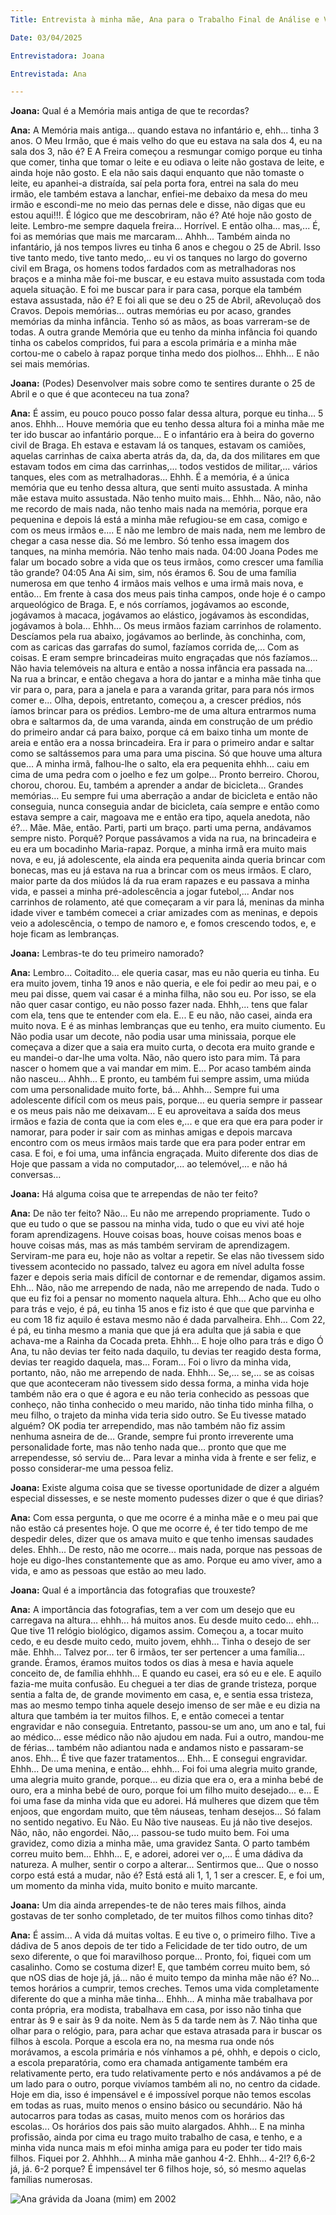 ```yaml
---
Title: Entrevista à minha mãe, Ana para o Trabalho Final de Análise e Visualisação de Dados

Date: 03/04/2025

Entrevistadora: Joana

Entrevistada: Ana

---
```


**Joana:**
Qual é a Memória mais antiga de que te recordas?

**Ana:**
A Memória mais antiga... quando estava no infantário e, ehh... tinha 3 anos.
O Meu Irmão, que é mais velho do que eu estava na sala dos 4, eu na sala dos 3, não é? E A Freira começou a resmungar comigo porque eu tinha que comer, tinha que tomar o leite e eu odiava o leite não gostava de leite, e ainda hoje não gosto.
E ela não sais daqui enquanto que não tomaste o leite, eu apanhei-a distraída, saí pela porta fora, entrei na sala do meu irmão, ele também estava a lanchar, enfiei-me debaixo da mesa do meu irmão e escondi-me no meio das pernas dele e disse, não digas que eu estou aqui!!!.
É lógico que me descobriram, não é?
Até hoje não gosto de leite. Lembro-me sempre daquela freira...
Horrível.
E então olha... mas,... É, foi as memórias que mais me marcaram...
Ahhh...
Também ainda no infantário, já nos tempos livres eu tinha 6 anos e chegou o 25 de Abril.
Isso tive tanto medo, tive tanto medo,.. eu vi os tanques no largo do governo civil em Braga, os homens todos fardados com as metralhadoras nos braços e a minha mãe foi-me buscar, e eu estava muito assustada com toda aquela situação.
E foi me buscar para ir para casa, porque ela também estava assustada, não é?
E foi ali que se deu o 25 de Abril, aRevoluçaõ dos Cravos.
Depois memórias... outras memórias eu por acaso, grandes memórias da minha infância. Tenho só as mãos, as boas varreram-se de todas. A outra grande Memória que eu tenho da minha infância foi quando tinha os cabelos compridos, fui para a escola primária e a minha mãe cortou-me o cabelo à rapaz porque tinha medo dos piolhos...
Ehhh...
E não sei mais memórias.

**Joana:**
(Podes) Desenvolver mais sobre como te sentires durante o 25 de Abril e o que é que aconteceu na tua zona?

**Ana:**
É assim, eu pouco pouco posso falar dessa altura, porque eu tinha… 5 anos.
Ehhh...
Houve memória que eu tenho dessa altura foi a minha mãe me ter ido buscar ao infantário porque... E o infantário era à beira do governo civil de Braga.
Eh estava e estavam lá os tanques, estavam os camiões, aquelas carrinhas de caixa aberta atrás da, da, da, da dos militares em que estavam todos em cima das carrinhas,... todos vestidos de militar,... vários tanques, eles com as metralhadoras...
Ehhh.
É a memória, é a única memória que eu tenho dessa altura, que senti muito assustada. A minha mãe estava muito assustada.
Não tenho muito mais… Ehhh...
Não, não, não me recordo de mais nada, não tenho mais nada na memória, porque era pequenina e depois lá está a minha mãe refugiou-se em casa, comigo e com os meus irmãos e....
E não me lembro de mais nada, nem me lembro de chegar a casa nesse dia. Só me lembro. Só tenho essa imagem dos tanques, na minha memória.
Não tenho mais nada.
04:00 Joana
Podes me falar um bocado sobre a vida que os teus irmãos, como crescer uma família tão grande?
04:05  Ana
Ai sim, sim, nós éramos 6.
Sou de uma família numerosa em que tenho 4 irmãos mais velhos e uma irmã mais nova, e então...
Em frente à casa dos meus pais tinha campos, onde hoje é o campo arqueológico de Braga.
E, e nós corríamos, jogávamos ao esconde, jogávamos à macaca, jogávamos ao elástico, jogávamos às escondidas, jogávamos à bola… Ehhh...
Os meus irmãos faziam carrinhos de rolamento. Descíamos pela rua abaixo, jogávamos ao berlinde, às conchinha, com, com as caricas das garrafas do sumol, fazíamos corrida de,... Com as coisas.
E eram sempre brincadeiras muito engraçadas que nós fazíamos...
Não havia telemóveis na altura e então a nossa infância era passada na... Na rua a brincar, e então chegava a hora do jantar e a minha mãe tinha que vir para o, para, para a janela e para a varanda gritar, para para nós irmos comer e...
Olha, depois, entretanto, começou a, a crescer prédios, nós íamos brincar para os prédios.
Lembro-me de uma altura entrarmos numa obra e saltarmos da, de uma varanda, ainda em construção de um prédio do primeiro andar cá para baixo, porque cá em baixo tinha um monte de areia e então era a nossa brincadeira. Era ir para o primeiro andar e saltar como se saltássemos para uma para uma piscina.
Só que houve uma altura que… A minha irmã, falhou-lhe o salto, ela era pequenita ehhh... caiu em cima de uma pedra com o joelho e fez um golpe... Pronto berreiro.
Chorou, chorou, chorou.
Eu, também a aprender a andar de bicicleta...
Grandes memórias…
Eu sempre fui uma aberração a andar de bicicleta e então não conseguia, nunca conseguia andar de bicicleta, caía sempre e então como estava sempre a cair, magoava me e então era tipo, aquela anedota, não é?...
Mãe.
Mãe, então.
Parti, parti um braço. parti uma perna, andávamos sempre nisto.
Porquê? Porque passávamos a vida na rua, na brincadeira e eu era um bocadinho Maria-rapaz.
Porque, a minha irmã era muito mais nova, e eu, já adolescente, ela ainda era pequenita ainda queria brincar com bonecas, mas eu já estava na rua a brincar com os meus irmãos.
E claro, maior parte da dos miúdos lá da rua eram rapazes e eu passava a minha vida, e passei a minha pré-adolescência a jogar futebol,... Andar nos carrinhos de rolamento, até que começaram a vir para lá, meninas da minha idade viver e também comecei a criar amizades com as meninas, e depois veio a adolescência, o tempo de namoro e, e fomos crescendo todos, e, e hoje ficam as lembranças.

**Joana:**
Lembras-te do teu primeiro namorado?

**Ana:**
Lembro...
Coitadito... ele queria casar, mas eu não queria eu tinha. Eu era muito jovem, tinha 19 anos e não queria, e ele foi pedir ao meu pai, e o meu pai disse, quem vai casar é a minha filha, não sou eu. Por isso, se ela não quer casar contigo, eu não posso fazer nada.
Ehhh,... tens que falar com ela, tens que te entender com ela.
E...
E eu não, não casei, ainda era muito nova.
E é as minhas lembranças que eu tenho, era muito ciumento.
Eu Não podia usar um decote, não podia usar uma minissaia, porque ele começava a dizer que a saia era muito curta, o decota era muito grande e eu mandei-o dar-lhe uma volta. Não, não quero isto para mim.
Tá para nascer o homem que a vai mandar em mim.
E...
Por acaso também ainda não nasceu…
Ahhh...
E pronto, eu também fui sempre assim, uma miúda com uma personalidade muito forte, bá… Ahhh… Sempre fui uma adolescente difícil com os meus pais, porque... eu queria sempre ir passear e os meus pais não me deixavam… E eu aproveitava a saída dos meus irmãos e fazia de conta que ia com eles e,... e que era que era para poder ir namorar, para poder ir sair com as minhas amigas e depois marcava encontro com os meus irmãos mais tarde que era para poder entrar em casa. E foi, e foi uma, uma infância engraçada. Muito diferente dos dias de Hoje que passam a vida no computador,... ao telemóvel,... e não há conversas…

**Joana:**
Há alguma coisa que te arrependas de não ter feito?

**Ana:**
De não ter feito?
Não… Eu não me arrependo propriamente. Tudo o que eu tudo o que se passou na minha vida, tudo o que eu vivi até hoje foram aprendizagens.
Houve coisas boas, houve coisas menos boas e houve coisas más, mas as más também serviram de aprendizagem. Serviram-me para eu, hoje não as voltar a repetir. Se elas não tivessem sido tivessem acontecido no passado, talvez eu agora em nível adulta fosse fazer e depois seria mais difícil de contornar e de remendar, digamos assim.
Ehh… Não, não me arrependo de nada, não me arrependo de nada.
Tudo o que eu fiz foi a pensar no momento naquela altura.
Ehh…
Acho que eu olho para trás e vejo, é pá, eu tinha 15 anos e fiz isto é que que que parvinha e eu com 18 fiz aquilo é estava mesmo não é dada parvalheira.
Ehh…
Com 22, é pá, eu tinha mesmo a mania que que já era adulta que já sabia e que achava-me a Rainha da Cocada preta.
Ehhh…
E hoje olho para trás e digo Ó Ana, tu não devias ter feito nada daquilo, tu devias ter reagido desta forma, devias ter reagido daquela, mas…
Foram… Foi o livro da minha vida, portanto, não, não me arrependo de nada.
Ehhh…
Se,… se,… se as coisas que que aconteceram não tivessem sido dessa forma, a minha vida hoje também não era o que é agora e eu não teria conhecido as pessoas que conheço, não tinha conhecido o meu marido, não tinha tido minha filha, o meu filho, o trajeto da minha vida teria sido outro.
Se Eu tivesse matado alguém?
OK podia ter arrependido, mas não também não fiz assim nenhuma asneira de de… Grande, sempre fui pronto irreverente uma personalidade forte, mas não tenho nada que… pronto que que me arrependesse, só serviu de… Para levar a minha vida à frente e ser feliz, e posso considerar-me uma pessoa feliz.

**Joana:**
Existe alguma coisa que se tivesse oportunidade de dizer a alguém especial dissesses, e se neste momento pudesses dizer o que é que dirias?

**Ana:**
Com essa pergunta, o que me ocorre é a minha mãe e o meu pai que não estão cá presentes hoje. O que me ocorre é, é ter tido tempo de me despedir deles, dizer que os amava muito e que tenho imensas saudades deles.
Ehhh...
De resto, não me ocorre... mais nada, porque nas pessoas de hoje eu digo-lhes constantemente que as amo. Porque eu amo viver, amo a vida, e amo as pessoas que estão ao meu lado.

**Joana:**
Qual é a importância das fotografias que trouxeste?

**Ana:**
A importância das fotografias, tem a ver com um desejo que eu carregava na altura… ehhh... há muitos anos. Eu desde muito cedo… ehh… Que tive 11 relógio biológico, digamos assim. Começou a, a tocar muito cedo, e eu desde muito cedo, muito jovem, ehhh… Tinha o desejo de ser mãe.
Ehhh...
Talvez por... ter 6 irmãos, ter ser pertencer a uma família... grande.
Éramos, éramos muitos todos os dias à mesa e havia aquele conceito de, de família ehhhh… E quando eu casei, era só eu e ele. E aquilo fazia-me muita confusão.
Eu cheguei a ter dias de grande tristeza, porque sentia a falta de, de grande movimento em casa, e, e sentia essa tristeza, mas ao mesmo tempo tinha aquele desejo imenso de ser mãe e eu dizia na altura que também ia ter muitos filhos.
E, e então comecei a tentar engravidar e não conseguia.
Entretanto, passou-se um ano, um ano e tal, fui ao médico... esse médico não não ajudou em nada. Fui a outro, mandou-me de férias... também não adiantou nada e andamos nisto e passaram-se anos.
Ehh...
É tive que fazer tratamentos…
Ehh…
E consegui engravidar.
Ehhh...
De uma menina, e então… ehhh… Foi foi uma alegria muito grande, uma alegria muito grande, porque... eu dizia que era o, era a minha bebé de ouro, era a minha bebé de ouro, porque foi um filho muito desejado... e... E foi uma fase da minha vida que eu adorei. Há mulheres que dizem que têm enjoos, que engordam muito, que têm náuseas, tenham desejos…
Só falam no sentido negativo. Eu Não. Eu Não tive nauseas. Eu já não tive desejos. Não, não, não engordei.
Não,... passou-se tudo muito bem.
Foi uma gravidez, como dizia a minha mãe, uma gravidez Santa.
O parto também correu muito bem...
Ehhh...
E, e adorei, adorei ver o,... É uma dádiva da natureza.
A mulher, sentir o corpo a alterar... Sentirmos que... Que o nosso corpo está está a mudar, não é? Está está ali 1, 1, 1 ser a crescer. E, e foi um, um momento da minha vida, muito bonito e muito marcante.

**Joana:**
Um dia ainda arrependes-te de não teres mais filhos, ainda gostavas de ter sonho completado, de ter muitos filhos como tinhas dito?

**Ana:**
É assim...
A vida dá muitas voltas.
E eu tive o, o primeiro filho.
Tive a dádiva de 5 anos depois de ter tido a Felicidade de ter tido outro, de um sexo diferente, o que foi maravilhoso porque...
Pronto, foi, fiquei com um casalinho. Como se costuma dizer!
E, que também correu muito bem, só que nOS dias de hoje já, já... não é muito tempo da minha mãe não é?
No... temos horários a cumprir, temos creches. Temos uma vida completamente diferente do que a minha mãe tinha...
Ehhh...
A minha mãe trabalhava por conta própria, era modista, trabalhava em casa, por isso não tinha que entrar às 9 e sair às 9 da noite.
Nem às 5 da tarde nem às 7. Não tinha que olhar para o relógio, para, para achar que estava atrasada para ir buscar os filhos à escola. Porque a escola era no, na mesma rua onde nós morávamos, a escola primária e nós vínhamos a pé, ohhh, e depois o ciclo, a escola preparatória, como era chamada antigamente também era relativamente perto, era tudo relativamente perto e nós andávamos a pé de um lado para o outro, porque vivíamos também ali no, no centro da cidade.
Hoje em dia, isso é impensável e é impossível porque não temos escolas em todas as ruas, muito menos o ensino básico ou secundário. Não há autocarros para todas as casas, muito menos com os horários das escolas...
Os horários dos pais são muito alargados.
Ahhh...
E na minha profissão, ainda por cima eu trago muito trabalho de casa, e tenho, e a minha vida nunca mais m efoi minha amiga para eu poder ter tido mais filhos. Fiquei por 2. Ahhhh... A minha mãe ganhou 4-2.
Ehhh...
4-2!? 6,6-2 já, já.
6-2 porque?
É impensável ter 6 filhos hoje, só, só mesmo aquelas famílias numerosas.

![Ana grávida da Joana (mim) em 2002](foto_ana_gravida.jpg)
